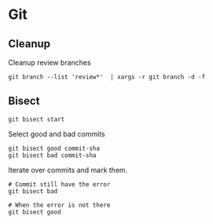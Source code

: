 # Git

## Cleanup
Cleanup review branches

```
git branch --list 'review*'  | xargs -r git branch -d -f
```

## Bisect
```
git bisect start
```

Select good and bad commits
```
git bisect good commit-sha
git bisect bad commit-sha
```

Iterate over commits and mark them.
```
# Commit still have the error
git bisect bad

# When the error is not there
git bisect good
```
